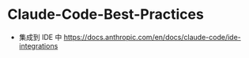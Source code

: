 # Claude-Code-Best-Practices

- 集成到 IDE 中 https://docs.anthropic.com/en/docs/claude-code/ide-integrations

